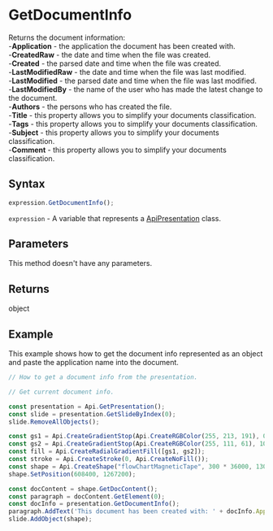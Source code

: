 # GetDocumentInfo

Returns the document information:\
-**Application** - the application the document has been created with.\
-**CreatedRaw** - the date and time when the file was created.\
-**Created** - the parsed date and time when the file was created.\
-**LastModifiedRaw** - the date and time when the file was last modified.\
-**LastModified** - the parsed date and time when the file was last modified.\
-**LastModifiedBy** - the name of the user who has made the latest change to the document.\
-**Authors** - the persons who has created the file.\
-**Title** - this property allows you to simplify your documents classification.\
-**Tags** - this property allows you to simplify your documents classification.\
-**Subject** - this property allows you to simplify your documents classification.\
-**Comment** - this property allows you to simplify your documents classification.

## Syntax

```javascript
expression.GetDocumentInfo();
```

`expression` - A variable that represents a [ApiPresentation](../ApiPresentation.md) class.

## Parameters

This method doesn't have any parameters.

## Returns

object

## Example

This example shows how to get the document info represented as an object and paste the application name into the document.

```javascript editor-pptx
// How to get a document info from the presentation.

// Get current document info.

const presentation = Api.GetPresentation();
const slide = presentation.GetSlideByIndex(0);
slide.RemoveAllObjects();

const gs1 = Api.CreateGradientStop(Api.CreateRGBColor(255, 213, 191), 0);
const gs2 = Api.CreateGradientStop(Api.CreateRGBColor(255, 111, 61), 100000);
const fill = Api.CreateRadialGradientFill([gs1, gs2]);
const stroke = Api.CreateStroke(0, Api.CreateNoFill());
const shape = Api.CreateShape("flowChartMagneticTape", 300 * 36000, 130 * 36000, fill, stroke);
shape.SetPosition(608400, 1267200);

const docContent = shape.GetDocContent();
const paragraph = docContent.GetElement(0);
const docInfo = presentation.GetDocumentInfo();
paragraph.AddText('This document has been created with: ' + docInfo.Application);
slide.AddObject(shape);

```
